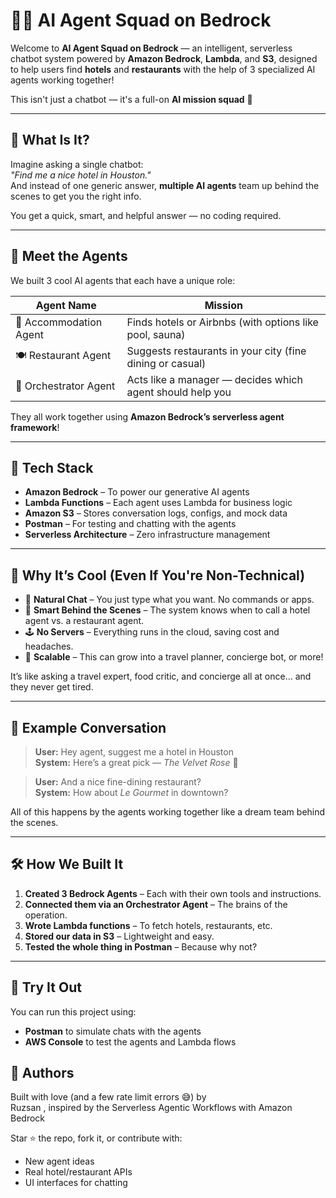 # 🕵️‍♀️ AI Agent Squad on Bedrock

Welcome to **AI Agent Squad on Bedrock** — an intelligent, serverless chatbot system powered by **Amazon Bedrock**, **Lambda**, and **S3**, designed to help users find **hotels** and **restaurants** with the help of 3 specialized AI agents working together!

This isn't just a chatbot — it's a full-on **AI mission squad** 🎯

---

## 🧠 What Is It?

Imagine asking a single chatbot:  
_"Find me a nice hotel in Houston."_  
And instead of one generic answer, **multiple AI agents** team up behind the scenes to get you the right info.

You get a quick, smart, and helpful answer — no coding required.

---

## 👥 Meet the Agents

We built 3 cool AI agents that each have a unique role:

| Agent Name              | Mission                                               |
|------------------------|--------------------------------------------------------|
| 🏨 Accommodation Agent | Finds hotels or Airbnbs (with options like pool, sauna) |
| 🍽️ Restaurant Agent    | Suggests restaurants in your city (fine dining or casual)|
| 🧠 Orchestrator Agent   | Acts like a manager — decides which agent should help you|

They all work together using **Amazon Bedrock’s serverless agent framework**!

---

## 🧰 Tech Stack

- **Amazon Bedrock** – To power our generative AI agents
- **Lambda Functions** – Each agent uses Lambda for business logic
- **Amazon S3** – Stores conversation logs, configs, and mock data
- **Postman** – For testing and chatting with the agents
- **Serverless Architecture** – Zero infrastructure management

---

## 🎯 Why It’s Cool (Even If You're Non-Technical)

- 🧾 **Natural Chat** – You just type what you want. No commands or apps.
- 🧠 **Smart Behind the Scenes** – The system knows when to call a hotel agent vs. a restaurant agent.
- 🕹️ **No Servers** – Everything runs in the cloud, saving cost and headaches.
- 🚀 **Scalable** – This can grow into a travel planner, concierge bot, or more!

It’s like asking a travel expert, food critic, and concierge all at once… and they never get tired.

---

## 💬 Example Conversation

> **User:** Hey agent, suggest me a hotel in Houston  
> **System:** Here’s a great pick — *The Velvet Rose* 🌹  

> **User:** And a nice fine-dining restaurant?  
> **System:** How about *Le Gourmet* in downtown?

All of this happens by the agents working together like a dream team behind the scenes.

---

## 🛠️ How We Built It

1. **Created 3 Bedrock Agents** – Each with their own tools and instructions.
2. **Connected them via an Orchestrator Agent** – The brains of the operation.
3. **Wrote Lambda functions** – To fetch hotels, restaurants, etc.
4. **Stored our data in S3** – Lightweight and easy.
5. **Tested the whole thing in Postman** – Because why not?

---

## 🧪 Try It Out

You can run this project using:
- **Postman** to simulate chats with the agents
- **AWS Console** to test the agents and Lambda flows

## 👋 Authors

Built with love (and a few rate limit errors 😅) by  
Ruzsan , inspired by the Serverless Agentic Workflows with Amazon Bedrock


Star ⭐ the repo, fork it, or contribute with:
- New agent ideas
- Real hotel/restaurant APIs
- UI interfaces for chatting

